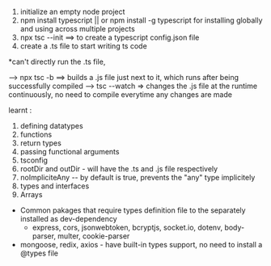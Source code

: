 
1. initialize an empty node project
2. npm install typescript          || or npm install -g typescript for installing globally and using across        multiple projects
3. npx tsc --init            ==> to create a typescript config.json file
4. create a .ts file to start writing ts code

*can't directly run the .ts file, 

-->  npx tsc -b  ==> builds a .js file just next to it, which runs after being successfully compiled
--> tsc --watch  => changes the .js file at the runtime continuously, no need to compile everytime any changes are made

learnt : 
1. defining datatypes
2. functions 
3. return types
4. passing functional arguments
5. tsconfig 
6. rootDir and outDir   - will have the .ts and .js file respectively
7. noImpliciteAny   -- by default is true, prevents the "any" type implicitely
8. types and interfaces
9. Arrays


- Common pakages that require types definition file to the separately installed as dev-dependency
    - express, cors, jsonwebtoken, bcryptjs, socket.io, dotenv, body-parser, multer, cookie-parser
- mongoose, redix, axios - have built-in types support, no need to install a @types file